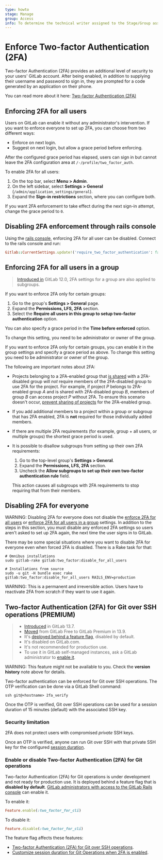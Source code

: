 ```yaml
---
type: howto
stage: Manage
group: Access
info: To determine the technical writer assigned to the Stage/Group associated with this page, see https://about.gitlab.com/handbook/engineering/ux/technical-writing/#assignments
---
```


# Enforce Two-factor Authentication (2FA)

Two-factor Authentication (2FA) provides an additional level of security to your
users' GitLab account. After being enabled, in addition to supplying their
username and password to sign in, they are prompted for a code generated by an
application on their phone.

You can read more about it here:
[Two-factor Authentication (2FA)](../user/profile/account/two_factor_authentication.md)

## Enforcing 2FA for all users

Users on GitLab can enable it without any administrator's intervention. If you
want to enforce everyone to set up 2FA, you can choose from two different ways:

- Enforce on next login.
- Suggest on next login, but allow a grace period before enforcing.

After the configured grace period has elapsed, users can sign in but
cannot leave the 2FA configuration area at `/-/profile/two_factor_auth`.

To enable 2FA for all users:

1. On the top bar, select **Menu > Admin**.
1. On the left sidebar, select **Settings > General** (`/admin/application_settings/general`).
1. Expand the **Sign-in restrictions** section, where you can configure both.

If you want 2FA enforcement to take effect during the next sign-in attempt,
change the grace period to `0`.

## Disabling 2FA enforcement through rails console

Using the [rails console](../administration/operations/rails_console.md), enforcing 2FA for
all user can be disabled. Connect to the rails console and run:

```ruby
Gitlab::CurrentSettings.update!('require_two_factor_authentication': false)
```

## Enforcing 2FA for all users in a group

> [Introduced in](https://gitlab.com/gitlab-org/gitlab-foss/-/merge_requests/24965) GitLab 12.0, 2FA settings for a group are also applied to subgroups.

If you want to enforce 2FA only for certain groups:

1. Go to the group's **Settings > General** page.
1. Expand the **Permissions, LFS, 2FA** section.
1. Select the **Require all users in this group to setup two-factor authentication** option.

You can also specify a grace period in the **Time before enforced** option.

To change this setting, you need to be administrator or owner of the group.

If you want to enforce 2FA only for certain groups, you can enable it in the
group settings and specify a grace period as above. To change this setting you
need to be administrator or owner of the group.

The following are important notes about 2FA:

- Projects belonging to a 2FA-enabled group that
  [is shared](../user/project/members/share_project_with_groups.md)
  with a 2FA-disabled group will *not* require members of the 2FA-disabled group to use
  2FA for the project. For example, if project *P* belongs to 2FA-enabled group *A* and
  is shared with 2FA-disabled group *B*, members of group *B* can access project *P*
  without 2FA. To ensure this scenario doesn't occur,
  [prevent sharing of projects](../user/group/index.md#prevent-a-project-from-being-shared-with-groups)
  for the 2FA-enabled group.
- If you add additional members to a project within a group or subgroup that has
  2FA enabled, 2FA is **not** required for those individually added members.
- If there are multiple 2FA requirements (for example, group + all users, or multiple
  groups) the shortest grace period is used.
- It is possible to disallow subgroups from setting up their own 2FA requirements:
  1. Go to the top-level group's **Settings > General**.
  1. Expand the **Permissions, LFS, 2FA** section.
  1. Uncheck the **Allow subgroups to set up their own two-factor authentication rule** field.

  This action causes all subgroups with 2FA requirements to stop requiring that from their members.

## Disabling 2FA for everyone

WARNING:
Disabling 2FA for everyone does not disable the [enforce 2FA for all users](#enforcing-2fa-for-all-users)
or [enforce 2FA for all users in a group](#enforcing-2fa-for-all-users-in-a-group)
settings. In addition to the steps in this section, you must disable any enforced 2FA
settings so users aren't asked to set up 2FA again, the next time the user signs in to GitLab.

There may be some special situations where you want to disable 2FA for everyone
even when forced 2FA is disabled. There is a Rake task for that:

```shell
# Omnibus installations
sudo gitlab-rake gitlab:two_factor:disable_for_all_users

# Installations from source
sudo -u git -H bundle exec rake gitlab:two_factor:disable_for_all_users RAILS_ENV=production
```

WARNING:
This is a permanent and irreversible action. Users have to
reactivate 2FA from scratch if they want to use it again.

## Two-factor Authentication (2FA) for Git over SSH operations **(PREMIUM)**

> - [Introduced](https://gitlab.com/gitlab-org/gitlab/-/issues/270554) in GitLab 13.7.
> - [Moved](https://gitlab.com/gitlab-org/gitlab/-/issues/299088) from GitLab Free to GitLab Premium in 13.9.
> - It's [deployed behind a feature flag](../user/feature_flags.md), disabled by default.
> - It's disabled on GitLab.com.
> - It's not recommended for production use.
> - To use it in GitLab self-managed instances, ask a GitLab administrator to [enable it](#enable-or-disable-two-factor-authentication-2fa-for-git-operations).

WARNING:
This feature might not be available to you. Check the **version history** note above for details.

Two-factor authentication can be enforced for Git over SSH operations. The OTP
verification can be done via a GitLab Shell command:

```shell
ssh git@<hostname> 2fa_verify
```

Once the OTP is verified, Git over SSH operations can be used for a session duration of
15 minutes (default) with the associated SSH key.

### Security limitation

2FA does not protect users with compromised *private* SSH keys.

Once an OTP is verified, anyone can run Git over SSH with that private SSH key for
the configured [session duration](../user/admin_area/settings/account_and_limit_settings.md#customize-session-duration-for-git-operations-when-2fa-is-enabled).

### Enable or disable Two-factor Authentication (2FA) for Git operations

Two-factor Authentication (2FA) for Git operations is under development and not
ready for production use. It is deployed behind a feature flag that is
**disabled by default**. [GitLab administrators with access to the GitLab Rails console](../administration/feature_flags.md)
can enable it.

To enable it:

```ruby
Feature.enable(:two_factor_for_cli)
```

To disable it:

```ruby
Feature.disable(:two_factor_for_cli)
```

The feature flag affects these features:

- [Two-factor Authentication (2FA) for Git over SSH operations](#two-factor-authentication-2fa-for-git-over-ssh-operations).
- [Customize session duration for Git Operations when 2FA is enabled](../user/admin_area/settings/account_and_limit_settings.md#customize-session-duration-for-git-operations-when-2fa-is-enabled).

<!-- ## Troubleshooting

Include any troubleshooting steps that you can foresee. If you know beforehand what issues
one might have when setting this up, or when something is changed, or on upgrading, it's
important to describe those, too. Think of things that may go wrong and include them here.
This is important to minimize requests for support, and to avoid doc comments with
questions that you know someone might ask.

Each scenario can be a third-level heading, e.g. `### Getting error message X`.
If you have none to add when creating a doc, leave this section in place
but commented out to help encourage others to add to it in the future. -->
